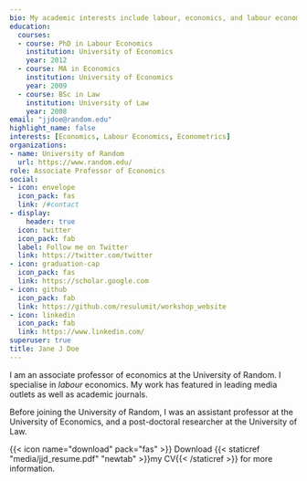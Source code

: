 ```yaml
---
bio: My academic interests include labour, economics, and labour economics.
education:
  courses:
  - course: PhD in Labour Economics
    institution: University of Economics
    year: 2012
  - course: MA in Economics
    institution: University of Economics
    year: 2009
  - course: BSc in Law
    institution: University of Law
    year: 2008
email: "jjdoe@random.edu"
highlight_name: false
interests: [Economics, Labour Economics, Econometrics]
organizations:
- name: University of Random
  url: https://www.random.edu/
role: Associate Professor of Economics
social:
- icon: envelope
  icon_pack: fas
  link: /#contact
- display:
    header: true
  icon: twitter
  icon_pack: fab
  label: Follow me on Twitter
  link: https://twitter.com/twitter
- icon: graduation-cap
  icon_pack: fas
  link: https://scholar.google.com
- icon: github
  icon_pack: fab
  link: https://github.com/resulumit/workshop_website
- icon: linkedin
  icon_pack: fab
  link: https://www.linkedin.com/
superuser: true
title: Jane J Doe
---
```


I am an associate professor of economics at the University of Random. I specialise in *labour* economics. My work has featured in leading media outlets as well as academic journals.

Before joining the University of Random, I was an assistant professor at the University of Economics, and a post-doctoral researcher at the University of Law.

{{< icon name="download" pack="fas" >}} Download {{< staticref "media/jjd_resume.pdf" "newtab" >}}my CV{{< /staticref >}} for more information.
